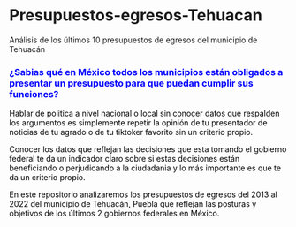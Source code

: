 # Presupuestos-egresos-Tehuacan
Análisis de los últimos 10 presupuestos de egresos del  municipio de Tehuacán

<h3><span style="color: #0000ff;"><strong>&iquest;Sabias qu&eacute; en M&eacute;xico todos los municipios est&aacute;n obligados a&nbsp; presentar un presupuesto para que puedan cumplir sus funciones?</strong></span></h3>
<p><span style="color: #000000;">Hablar de politica a nivel nacional o local sin conocer datos que respalden los argumentos es simplemente repetir la opini&oacute;n de tu presentador de noticias de tu agrado o de tu tiktoker favorito sin un criterio propio.&nbsp;</span></p>
<p><span style="color: #000000;">Conocer los datos que reflejan las decisiones que esta tomando el gobierno federal te da un indicador claro sobre si estas decisiones est&aacute;n beneficiando o perjudicando a la ciudadania y lo m&aacute;s importante es que te da un criterio propio.</span></p>
<p><span style="color: #000000;">En este repositorio analizaremos los presupuestos de egresos del 2013 al 2022 del municipio de Tehuac&aacute;n, Puebla que reflejan las posturas y objetivos de los &uacute;ltimos 2 gobiernos federales en M&eacute;xico.&nbsp;</span></p>
